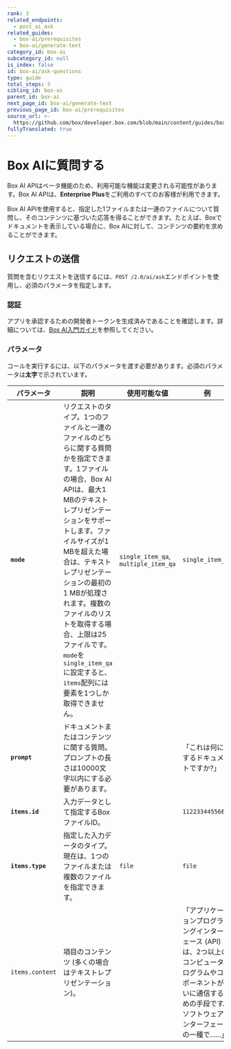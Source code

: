 ```yaml
---
rank: 3
related_endpoints:
  - post_ai_ask
related_guides:
  - box-ai/prerequisites
  - box-ai/generate-text
category_id: box-ai
subcategory_id: null
is_index: false
id: box-ai/ask-questions
type: guide
total_steps: 3
sibling_id: box-ai
parent_id: box-ai
next_page_id: box-ai/generate-text
previous_page_id: box-ai/prerequisites
source_url: >-
  https://github.com/box/developer.box.com/blob/main/content/guides/box-ai/ask-questions.md
fullyTranslated: true
---
```

# Box AIに質問する

<Message type="notice">

Box AI APIはベータ機能のため、利用可能な機能は変更される可能性があります。Box AI APIは、**Enterprise Plus**をご利用のすべてのお客様が利用できます。

</Message>

Box AI APIを使用すると、指定した1ファイルまたは一連のファイルについて質問し、そのコンテンツに基づいた応答を得ることができます。たとえば、Boxでドキュメントを表示している場合に、Box AIに対して、コンテンツの要約を求めることができます。

## リクエストの送信

質問を含むリクエストを送信するには、`POST /2.0/ai/ask`エンドポイントを使用し、必須のパラメータを指定します。

<Samples id="post_ai_ask">

</Samples>

### 認証

アプリを承認するための開発者トークンを生成済みであることを確認します。詳細については、[Box AI入門ガイド][prereq]を参照してください。

### パラメータ

コールを実行するには、以下のパラメータを渡す必要があります。必須のパラメータは**太字**で示されています。

| パラメータ            | 説明                                                                                                                                                                                                                                       | 使用可能な値                               | 例                                                                                                   |
| ---------------- | ---------------------------------------------------------------------------------------------------------------------------------------------------------------------------------------------------------------------------------------- | ------------------------------------ | --------------------------------------------------------------------------------------------------- |
| **`mode`**       | リクエストのタイプ。1つのファイルと一連のファイルのどちらに関する質問かを指定できます。1ファイルの場合、Box AI APIは、最大1 MBのテキストレプリゼンテーションをサポートします。ファイルサイズが1 MBを超えた場合は、テキストレプリゼンテーションの最初の1 MBが処理されます。複数のファイルのリストを取得する場合、上限は25ファイルです。`mode`を`single_item_qa`に設定すると、`items`配列には要素を1つしか取得できません。 | `single_item_qa`, `multiple_item_qa` | `single_item_qa`                                                                                    |
| **`prompt`**     | ドキュメントまたはコンテンツに関する質問。プロンプトの長さは10000文字以内にする必要があります。                                                                                                                                                                                       |                                      | 「これは何に関するドキュメントですか?」                                                                                |
| **`items.id`**   | 入力データとして指定するBoxファイルID。                                                                                                                                                                                                                   |                                      | `112233445566`                                                                                      |
| **`items.type`** | 指定した入力データのタイプ。現在は、1つのファイルまたは複数のファイルを指定できます。                                                                                                                                                                                              | `file`                               | `file`                                                                                              |
| `items.content`  | 項目のコンテンツ (多くの場合はテキストレプリゼンテーション)。                                                                                                                                                                                                         |                                      | 「アプリケーションプログラミングインターフェース (API) とは、2つ以上のコンピュータプログラムやコンポーネントが互いに通信するための手段です。ソフトウェアインターフェースの一種で......」 |

[prereq]: g://box-ai/prerequisites